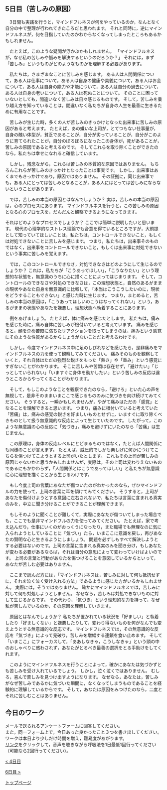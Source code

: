 ## 5日目（苦しみの原因）

　3日間も実践を行うと，マインドフルネスが何をやっているのか，なんとなく自分の中で整理が行われてきたころだと思われます。
それと同時に，逆にマインドフルネスが，何を目指していたのかわからなくなってしまったところもあるかもしれません。


　たとえば，このような疑問が浮かぶかもしれません。
「マインドフルネスが，なぜ私の苦しみや悩みを解決するというのだろうか？」
それには，まず「苦しみ」というものがどのようなものかを理解する必要があります。


　私たちは，さまざまなことに苦しみを感じます。
ある人は人間関係について，ある人は仕事について，ある人は自身の健康や美貌について，ある人はお金について，ある人は自身の能力や才能について，ある人は自分の過去について，ある人は自身の老いについて，ある人は死ぬことについて。
そのことに困っていないとしても，間違いなく苦しみは日々感じるものです。
そして，苦しみを乗り越え方を知っていることは，間違いなく私たちが自身の人生を最善に生きるために有用なことです。



　苦しみが生じた時，多くの人が苦しみのきっかけとなった出来事に苦しみの原因があると考えます。
たとえば，あの嫌いな上司が，とてつもない仕事量が，自身の醜い体型が，貧乏であることが，自分が劣っていることが，自分がこのように育てられたことが，自分のぼろぼろになったこの身体が，死があることが，苦しみの原因であると考えるのです。
そしてこれらを取り除くことができたのなら，私たちは幸せになれると確信しています。


　しかし，残念ながら，これらは苦しみの本質的な原因ではありません。
もちろんこれらが苦しみのきっかけとなったことは事実です。
しかし，出来事はあくまでもきっかけであり，原因ではありません。
その証拠に，同じ出来事でも，ある人にとっては苦しみとなることが，ある人にはとっては苦しみにならないということがあります。


　では，苦しみの本当の原因とはなんでしょうか？
実は，苦しみの本当の原因は，心のプロセスにあります。
マインドフルネスを行うと，この苦しみの原因となる心のプロセスを，だんだんと観察できるようになってきます。


それはどのようなプロセスでしょうか？
ここでは簡単に説明したいと思います。
現代の心理学的なストレス理論でも合意を得ているところですが，大前提として知っていてほしいことは，私たちは，コントロールできないこと，もしくは対処できないことに苦しみを感じます。
つまり，私たちは，出来事そのものではなく，出来事をコントロールできないこと，もしくは出来事に対処できないという事実に苦しみを覚えます。


　では，このコントロールできなさ，対処できなさはどのようにして生じるのでしょうか？
これは，私たちが「こうあってほしい」，「こうなりたい」という理想的な状態を，無意識のうちに心に描くことによってはじまります。
そして，コントロールのできなさや対処のできなさは，この理想状態と，自然のあるがままの現状やあなた自身を無意識的に比較して，「本当はこうこうしたいのに，現状をどうすることもできない」と感じた時に生じます。
つまり，まとめると，苦しみの本当の原因は，「こうあってほしいのこうはなってくれない」という，あるがままの状態やあなたを嫌悪し，理想状態へ執着することにあります。


　例をあげましょう。
たとえば，体に痛みを感じたとします。
私たちは，痛みを感じた時に，痛み自体に苦しみが根付いていると考えています。
痛みを感じると，顔を歪め苦悶に満ちたリアクションを取ってしまうのは，痛みという感覚にそのような性質があるからしょうがないことだと考えるわけです。


　しかし，今度マインドフルネス中に足のしびれなどを感じたら，是非痛みをマインドフルネスの力を使って観察してみてください。
痛みそのものを観察していくと，それ自体はただの強烈な鋭さをもった「熱さ」や「重み」という感覚にすぎないことがわかります。
そこに苦しみや苦悶は存在せず，「避けたい」「じっとしていられない」「いますぐに身体を動かしたい」という苦しみの反応は違うところからやってくることがわかります。


　そして，もしこのようなことを観察できたのなら，「避けろ」といた心の声を無視して，是非そのままいまここで感じるもののみに気づきを向け続けてみてください。
そうすると，一瞬かもしれませんが，やがて痛みはただの「感覚」となることを理解できると思います。
つまり，痛みに根付いていると考えていた「苦痛」は，痛みの感覚の鋭さを好ましいものとせずに，いますぐに取り除くべきものとして扱う無意識的な反応によって生じていたのです。
したがって，このような無意識の心の反応に「気づき」，痛みを避けずにいたのなら「苦痛」は生じません。


　この原理は，身体の反応レベルにとどまるものではなく，たとえば人間関係にも同様のことが言えます。
たとえば，威圧的でしかも楽しげに何かにつけてこちらを傷つけてこようとする上司がいたとします。
これもその上司が苦しみの原因じゃないかと思うかもしれませんが，実際は，その上司は変わりえないものであるにもかかわらず，「人間関係とはこうであってほしい」と私たちが無意識に心に理想を描くことから生じるわけです。


　もし今度上司の言葉にあなたが傷ついたのがわかったのなら，ぜひマインドフルの力を使って，上司の言葉に耳を傾けてみてください。
そうすると，上司があなたを傷付けようとする意図に左右されないで，私たちは言葉に含まれる真実のみを，中立に聞き分けることができることが理解できます。


　もしそのように聞くことが難しくて，実際にあなたが傷ついてしまった場合でも，ここでも是非マインドフルの力を使ってみてください。
たとえば，家で考え込んだり，仕事にいくのがおっくうになったり，また職場でも無理なのに気に入られようとしていることに「気づい」たら，いまここに意識を戻し，再びあなたの賢明な心と生きるようにしましょう。
問題を必ずしもすべて解決しようとする必要はないのです。上司の言葉に含まれる真実のみを聞き分け，もしあなたが変わる必要があるならば，それは自分の意思によって変わっていけばよいのです。
上司の言葉と行動があなたを傷つけることを意図しているからといって，あなたが苦しむ必要はありません。


　ここまで読んだ方には，「マインドフルネスは，苦しみに対して何も抵抗せずに，それを泣く泣く受け入れる方法」であるように感じた方がいるかもしれません。
実際には，そうではありません。
確かにマインドフルネスでは，苦しみに対して何も対処しようとしません。
なぜなら，苦しみは対処できないものに対して生じるからです。
その代わり，「気づき」という理知的な力を持って，なぜ私が苦しんでいるのか，その原因を理解していきます。


　原因とはなんでしょうか？
私たちが置かれている状況を「好ましい」と執着したり「好ましくない」と嫌悪したりして，変わり得ないものを何がなんでも変えようとする無意識的な反応です。
マインドフルネスでは，その無意識的な反応を「気づき」によって見破り，苦しみを増幅する連鎖を食い止めます。
そして「いまここ」にフォーカスして，「ああしなきゃ，こうしなきゃ」という頭の中のおしゃべりに惑わされず，あなたがとるべき最善の選択をとる手助けをしてくれます。


　このようにマインドフルネスを行うことによって，確かにあなたは気づかずとも苦しみを受け入れているでしょう。
しかし，泣く泣くではありません。
むしろ，喜んで苦しみを見つけ出すようになります。
なぜなら，あなたは，苦しみがなぜ苦しみであるかに気づいた瞬間に，なくなってしまうものであることを経験的に理解しているからです。
そして，あなたは原因をみつけたのなら，二度とそれに苦しむことはありません。


## 今日のワーク

メールで送られるアンケートファームに回答してください。  
また，同一フォーム上で，今日あった良かったこと３つを書き出してください。  
ワークは本日より少しだけ時間を増え，難易度があがります。  
[リンク](https://drive.google.com/file/d/1U8oGNC1Wz5UJurHykOVMn7yFpvVuaCco/view?usp=sharing)をクリックして，音声を聴きながら呼吸法を1日最低1回行ってください（可能なら2回行ってください）。  

[< 4日目](https://hogishima.github.io/mfcbt/program/day4)

[6日目 >](https://hogishima.github.io/mfcbt/program/day6)

[トップページ](https://hogishima.github.io/mfcbt/)

